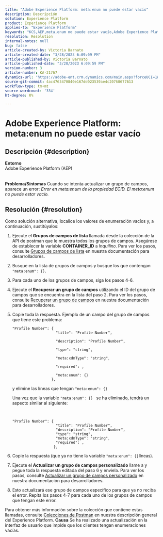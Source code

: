 ```yaml
---
title: "Adobe Experience Platform: meta:enum no puede estar vacío"
description: Descripción
solution: Experience Platform
product: Experience Platform
applies-to: "Experience Platform"
keywords: "KCS,AEP,meta,enum no puede estar vacío,Adobe Experience Platform,actualizar grupos de campos,solución,solución de problemas"
resolution: Resolution
internal-notes: null
bug: false
article-created-by: Victoria Barnato
article-created-date: "3/28/2023 6:09:09 PM"
article-published-by: Victoria Barnato
article-published-date: "3/28/2023 6:09:59 PM"
version-number: 3
article-number: KA-21767
dynamics-url: "https://adobe-ent.crm.dynamics.com/main.aspx?forceUCI=1&pagetype=entityrecord&etn=knowledgearticle&id=509dc99d-93cd-ed11-b597-6045bd006268"
source-git-commit: 4ac4763470840e167dd023539ae4c20760677613
workflow-type: tm+mt
source-wordcount: '334'
ht-degree: 0%

---
```


# Adobe Experience Platform: meta:enum no puede estar vacío

## Descripción {#description}

<b>Entorno</b><br>Adobe Experience Platform (AEP)<br><br><br><b>Problema/Síntomas</b>
Cuando se intenta actualizar un grupo de campos, aparece un error: *Error en meta:enum de la propiedad ECID. El meta:enum no puede estar vacío.*






## Resolución {#resolution}


Como solución alternativa, localice los valores de enumeración vacíos y, a continuación, sustitúyalos:

1. Ejecute el <b>Grupos de campos de lista</b> llamada desde la colección de la API de postman que le muestra todos los grupos de campos. Asegúrese de establecer la variable <b>CONTAINER_ID</b> a *Inquilino*. Para ver los pasos, consulte [Grupos de campos de lista](https://developer.adobe.com/experience-platform-apis/references/schema-registry/#tag/Field-groups/operation/listFieldGroups) en nuestra documentación para desarrolladores.
2. Busque en la lista de grupos de campos y busque los que contengan `"meta:enum": {}`.
3. Para cada uno de los grupos de campos, siga los pasos 4-6.
4. Ejecute el <b>Recuperar un grupo de campos</b> utilizando el ID del grupo de campos que se encuentra en la lista del paso 2. Para ver los pasos, consulte [Recuperar un grupo de campos](https://developer.adobe.com/experience-platform-apis/references/schema-registry/#tag/Field-groups/operation/retrieveFieldGroup) en nuestra documentación para desarrolladores.
5. Copie toda la respuesta. Ejemplo de un campo del grupo de campos que tiene este problema:




   ```clike
   "Profile Number": { 
                       "title": "Profile Number",                                     
                       "description": "Profile Number",                                    
                       "type": "string",                                     
                       "meta:xdmType": "string",                                    
                       "required": ,                                    
                       "meta:enum": {}                               
                     },
   ```



   y elimine las líneas que tengan `"meta:enum": {}`



   Una vez que la variable `"meta:enum": {} ` se ha eliminado, tendrá un aspecto similar al siguiente:

    

   ```clike
   "Profile Number": {
                       "title": "Profile Number",
                       "description": "Profile Number",
                       "type": "string",
                       "meta:xdmType": "string",
                       "required": ,
                      },
   ```
6. Copie la respuesta (que ya no tiene la variable `"meta:enum": {}`líneas).
7. Ejecute el <b>Actualizar un grupo de campos personalizado</b> llame a y pegue toda la respuesta editada del paso 6 y envíela. Para ver los pasos, consulte [Actualizar un grupo de campos personalizado](https://developer.adobe.com/experience-platform-apis/references/schema-registry/#tag/Field-groups/operation/patchFieldGroup) en nuestra documentación para desarrolladores.
8. Esto actualizará ese grupo de campos específico para que ya no reciba el error. Repita los pasos 4-7 para cada uno de los grupos de campos que tengan este error.


Para obtener más información sobre la colección que contiene estas llamadas, consulte [Colecciones de Postman](https://experienceleague.adobe.com/docs/experience-platform/landing/platform-apis/postman.html?lang=en#collections) en nuestra descripción general del Experience Platform.
<b>Causa</b>
Se ha realizado una actualización en la interfaz de usuario que impide que los clientes tengan enumeraciones vacías.
